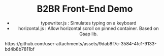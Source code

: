 <div align="center">
<h1>B2BR Front-End Demo</h1>
  <ul>
    <li>typewriter.js : Simulates typing on a keyboard</li>
    <li>horizontal.js : Allow horizontal scroll on pinned container. Based on Gsap lib.</li>
  </ul>

</div>
https://github.com/user-attachments/assets/9dab8f7c-3584-4fc1-9133-bd4b8b7811bf

